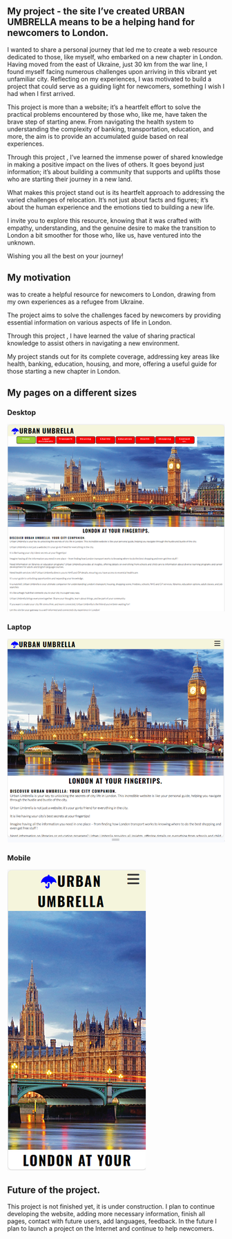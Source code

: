 ## My project - the site I’ve created URBAN UMBRELLA means to be a helping hand for newcomers to London.
I wanted to share a personal journey that led me to create a web resource dedicated to those, like myself, who embarked on a new chapter in London.
Having moved from the east of Ukraine, just 30 km from the war line, I found myself facing numerous challenges upon arriving in this vibrant yet unfamiliar city. Reflecting on my experiences, I was motivated to build a project that could serve as a guiding light for newcomers, something I wish I had when I first arrived.

This project is more than a website; it’s a heartfelt effort to solve the practical problems encountered by those who, like me, have taken the brave step of starting anew. From navigating the health system to understanding the complexity of banking, transportation, education, and more, the aim is to provide an accumulated guide based on real experiences.

Through this project , I’ve learned the immense power of shared knowledge in making a positive impact on the lives of others. It goes beyond just information; it’s about building a community that supports and uplifts those who are starting their journey in a new land.

What makes this project stand out is its heartfelt approach to addressing the varied challenges of relocation. It’s not just about facts and figures; it’s about the human experience and the emotions tied to building a new life.

I invite you to explore this resource, knowing that it was crafted with empathy, understanding, and the genuine desire to make the transition to London a bit smoother for those who, like us, have ventured into the unknown.

Wishing you all the best on your journey!


## My motivation
was to create a helpful resource for newcomers to London, drawing from my own experiences as a refugee from Ukraine.

The project aims to solve the challenges faced by newcomers by providing essential information on various aspects of life in London.

Through this project , I have  learned the value of sharing practical knowledge to assist others in navigating a new environment.

My project stands out for its complete  coverage, addressing key areas like health, banking, education, housing, and more, offering a useful guide for those starting a new chapter in London.

## My pages on a different sizes 
### Desktop
![Home Page Desktop](/assets/images/HomePageDesktop.PNG)
### Laptop
![Home Page Desktop](/assets/images/HomePageLaptop.PNG)
### Mobile
![Home Page Desktop](/assets/images/HomePageMobile.PNG)

 ## Future of the project.
  This project is not finished yet, it is under construction.
 I plan to continue developing the website, adding more necessary information, finish all pages, contact with future users, add  languages, feedback. In the future I plan to launch a project on the Internet and continue to help newcomers.